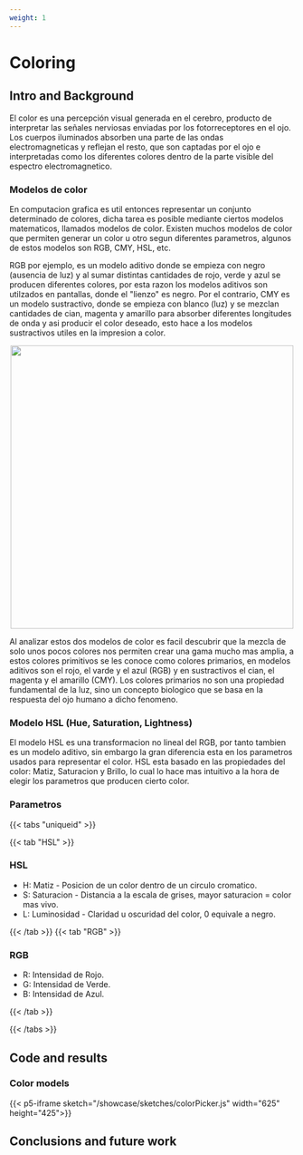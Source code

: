 ```yaml
---
weight: 1
---
```


# Coloring

## Intro and Background

El color es una percepción visual generada en el cerebro, producto de interpretar las señales nerviosas enviadas por los fotorreceptores en el ojo. Los cuerpos iluminados absorben una parte de las ondas electromagneticas y reflejan el resto, que son captadas por el ojo e interpretadas como los diferentes colores dentro de la parte visible del espectro electromagnetico.

### **Modelos de color** 

En computacion grafica es util entonces representar un conjunto determinado de colores, dicha tarea es posible mediante ciertos modelos matematicos, llamados modelos de color. Existen muchos modelos de color que permiten generar un color u otro segun diferentes parametros, algunos de estos modelos son RGB, CMY, HSL, etc. 

RGB por ejemplo, es un modelo aditivo donde se empieza con negro (ausencia de luz) y al sumar distintas cantidades de rojo, verde y azul se producen diferentes colores, por esta razon los modelos aditivos son utilzados en pantallas, donde el "lienzo" es negro. Por el contrario, CMY es un modelo sustractivo, donde se empieza con blanco (luz) y se mezclan cantidades de cian, magenta y amarillo para absorber diferentes longitudes de onda y asi producir el color deseado, esto hace a los modelos sustractivos utiles en la impresion a color.

<p align="center">
    <img src= "https://imborrable.com/wp-content/uploads/2022/10/rgb-colores.png" width=500>
</p>

Al analizar estos dos modelos de color es facil descubrir que la mezcla de solo unos pocos colores nos permiten crear una gama mucho mas amplia, a estos colores primitivos se les conoce como colores primarios, en modelos aditivos son el rojo, el varde y el azul (RGB) y en sustractivos el cian, el magenta y el amarillo (CMY). Los colores primarios no son una propiedad fundamental de la luz, sino un concepto biologico que se basa en la respuesta del ojo humano a dicho fenomeno.

### **Modelo HSL** (Hue, Saturation, Lightness)

El modelo HSL es una transformacion no lineal del RGB, por tanto tambien es un modelo aditivo, sin embargo la gran diferencia esta en los parametros usados para representar el color. HSL esta basado en las propiedades del color: Matiz, Saturacion y Brillo, lo cual lo hace mas intuitivo a la hora de elegir los parametros que producen cierto color. 

### Parametros

{{< tabs "uniqueid" >}}

<!--1-->{{< tab "HSL" >}}

### HSL
* H: Matiz - Posicion de un color dentro de un circulo cromatico.
* S: Saturacion - Distancia a la escala de grises, mayor saturacion = color mas vivo.
* L: Luminosidad - Claridad u oscuridad del color, 0 equivale a negro.


<!--1-->{{< /tab >}}

<!--1-->{{< tab "RGB" >}}

### RGB
* R: Intensidad de Rojo.
* G: Intensidad de Verde.
* B: Intensidad de Azul.
        
<!--1-->{{< /tab >}}

{{< /tabs >}}




## Code and results

### Color models

{{< p5-iframe sketch="/showcase/sketches/colorPicker.js" width="625" height="425">}}

## Conclusions and future work